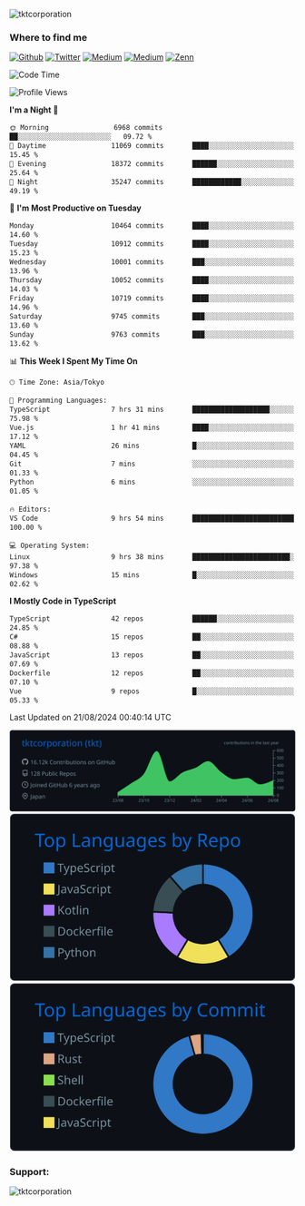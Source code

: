 <p align="left"> <img src="https://komarev.com/ghpvc/?username=tktcorporation&label=Profile%20views&color=0e75b6&style=flat" alt="tktcorporation" /> </p>

<h3>Where to find me</h3>
<p>
<a href="https://github.com/tktcorporation" target="_blank"><img alt="Github" src="https://img.shields.io/badge/GitHub-%2312100E.svg?&style=for-the-badge&logo=Github&logoColor=white" /></a>
<a href="https://twitter.com/tktcorporation" target="_blank"><img alt="Twitter" src="https://img.shields.io/badge/twitter-%231DA1F2.svg?&style=for-the-badge&logo=twitter&logoColor=white" /></a>
<a href="https://www.linkedin.com/in/tktcorporation" target="_blank"><img alt="Medium" src="https://img.shields.io/badge/linkdin-0a66c2.svg?&style=for-the-badge&logo=linkedin&logoColor=white" /></a>
<a href="https://qiita.com/tktcorporation" target="_blank"><img alt="Medium" src="https://img.shields.io/badge/qiita-55C500.svg?&style=for-the-badge&logo=qiita&logoColor=white" /></a>
<a href="https://zenn.dev/tktcorporation" target="_blank"><img alt="Zenn" src="https://img.shields.io/badge/Zenn-3EA8FF.svg?&style=for-the-badge&logo=Zenn&logoColor=white" /></a>
</p>
  
<!--START_SECTION:waka-->
![Code Time](http://img.shields.io/badge/Code%20Time-1%2C692%20hrs%2010%20mins-blue)

![Profile Views](http://img.shields.io/badge/Profile%20Views-0-blue)

**I'm a Night 🦉** 

```text
🌞 Morning                6968 commits        ██░░░░░░░░░░░░░░░░░░░░░░░   09.72 % 
🌆 Daytime                11069 commits       ████░░░░░░░░░░░░░░░░░░░░░   15.45 % 
🌃 Evening                18372 commits       ██████░░░░░░░░░░░░░░░░░░░   25.64 % 
🌙 Night                  35247 commits       ████████████░░░░░░░░░░░░░   49.19 % 
```
📅 **I'm Most Productive on Tuesday** 

```text
Monday                   10464 commits       ████░░░░░░░░░░░░░░░░░░░░░   14.60 % 
Tuesday                  10912 commits       ████░░░░░░░░░░░░░░░░░░░░░   15.23 % 
Wednesday                10001 commits       ███░░░░░░░░░░░░░░░░░░░░░░   13.96 % 
Thursday                 10052 commits       ████░░░░░░░░░░░░░░░░░░░░░   14.03 % 
Friday                   10719 commits       ████░░░░░░░░░░░░░░░░░░░░░   14.96 % 
Saturday                 9745 commits        ███░░░░░░░░░░░░░░░░░░░░░░   13.60 % 
Sunday                   9763 commits        ███░░░░░░░░░░░░░░░░░░░░░░   13.62 % 
```


📊 **This Week I Spent My Time On** 

```text
🕑︎ Time Zone: Asia/Tokyo

💬 Programming Languages: 
TypeScript               7 hrs 31 mins       ███████████████████░░░░░░   75.98 % 
Vue.js                   1 hr 41 mins        ████░░░░░░░░░░░░░░░░░░░░░   17.12 % 
YAML                     26 mins             █░░░░░░░░░░░░░░░░░░░░░░░░   04.45 % 
Git                      7 mins              ░░░░░░░░░░░░░░░░░░░░░░░░░   01.33 % 
Python                   6 mins              ░░░░░░░░░░░░░░░░░░░░░░░░░   01.05 % 

🔥 Editors: 
VS Code                  9 hrs 54 mins       █████████████████████████   100.00 % 

💻 Operating System: 
Linux                    9 hrs 38 mins       ████████████████████████░   97.38 % 
Windows                  15 mins             █░░░░░░░░░░░░░░░░░░░░░░░░   02.62 % 
```

**I Mostly Code in TypeScript** 

```text
TypeScript               42 repos            ██████░░░░░░░░░░░░░░░░░░░   24.85 % 
C#                       15 repos            ██░░░░░░░░░░░░░░░░░░░░░░░   08.88 % 
JavaScript               13 repos            ██░░░░░░░░░░░░░░░░░░░░░░░   07.69 % 
Dockerfile               12 repos            ██░░░░░░░░░░░░░░░░░░░░░░░   07.10 % 
Vue                      9 repos             █░░░░░░░░░░░░░░░░░░░░░░░░   05.33 % 
```




 Last Updated on 21/08/2024 00:40:14 UTC
<!--END_SECTION:waka-->

[![](https://raw.githubusercontent.com/tktcorporation/tktcorporation/master/profile-summary-card-output/github_dark/0-profile-details.svg)](https://github.com/vn7n24fzkq/github-profile-summary-cards)
[![](https://raw.githubusercontent.com/tktcorporation/tktcorporation/master/profile-summary-card-output/github_dark/1-repos-per-language.svg)](https://github.com/vn7n24fzkq/github-profile-summary-cards) [![](https://raw.githubusercontent.com/tktcorporation/tktcorporation/master/profile-summary-card-output/github_dark/2-most-commit-language.svg)](https://github.com/vn7n24fzkq/github-profile-summary-cards)

<h3 align="left">Support:</h3>
<p><a href="https://www.buymeacoffee.com/tktcorporation"> <img align="left" src="https://cdn.buymeacoffee.com/buttons/v2/default-yellow.png" height="50" width="210" alt="tktcorporation" /></a></p><br><br>
